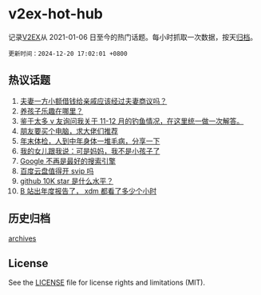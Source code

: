 # v2ex-hot-hub

 记录[V2EX](https://www.v2ex.com/)从 2021-01-06 日至今的热门话题。每小时抓取一次数据，按天[归档](archives)。

`更新时间：2024-12-20 17:02:01 +0800`

## 热议话题

1. [夫妻一方小额借钱给亲戚应该经过夫妻商议吗？](https://www.v2ex.com/t/1098866)
1. [养孩子乐趣在哪里？](https://www.v2ex.com/t/1099022)
1. [鉴于太多 v 友询问我关于 11-12 月的钓鱼情况，在这里统一做一次解答。](https://www.v2ex.com/t/1098950)
1. [朋友要买个电脑，求大佬们推荐](https://www.v2ex.com/t/1098934)
1. [年末体检，人到中年身体一堆毛病，分享一下](https://www.v2ex.com/t/1098962)
1. [我的女儿跟我说：可是妈妈，我不是小孩子了](https://www.v2ex.com/t/1098954)
1. [Google 不再是最好的搜索引擎](https://www.v2ex.com/t/1098937)
1. [百度云盘值得开 svip 吗](https://www.v2ex.com/t/1098862)
1. [github 10K star 是什么水平？](https://www.v2ex.com/t/1098975)
1. [B 站出年度报告了， xdm 都看了多少个小时](https://www.v2ex.com/t/1099050)

## 历史归档

[archives](archives)

## License

See the [LICENSE](LICENSE) file for license rights and limitations (MIT).
